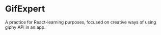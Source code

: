 # GifExpert

A practice for React-learning purposes, focused on creative ways of using giphy API in an app.
